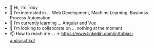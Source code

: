 - 👋 Hi, I’m Toby
- 👀 I’m interested in ... Web Development, Machine Learning, Business Process Automation
- 🌱 I’m currently learning ... Angular and Vue
- 💞️ I’m looking to collaborate on ... nothing at the moment
- 📫 How to reach me ... -> https://www.linkedin.com/in/tobias-andraschko/

<!---
tobiasandraschko/tobiasandraschko is a ✨ special ✨ repository because its `README.md` (this file) appears on your GitHub profile.
You can click the Preview link to take a look at your changes.
--->
